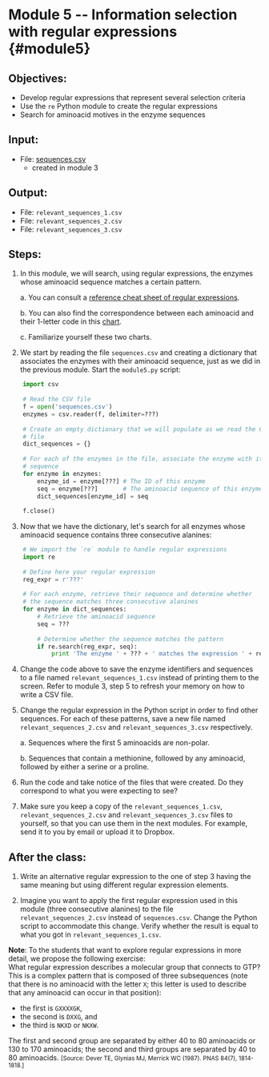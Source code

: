 # Module 5 -- Information selection with regular expressions {#module5}

## Objectives:
- Develop regular expressions that represent several selection criteria
- Use the `re` Python module to create the regular expressions
- Search for aminoacid motives in the enzyme sequences

## Input:
- File: [sequences.csv](files/sequences.csv)
    - created in module 3

## Output:
- File: `relevant_sequences_1.csv`
- File: `relevant_sequences_2.csv`
- File: `relevant_sequences_3.csv`

## Steps:

1. In this module, we will search, using regular expressions, the enzymes whose aminoacid sequence matches a certain pattern.
    
    a. You can consult a [reference cheat sheet of regular expressions](http://www.cheat-sheets.org/saved-copy/regular_expressions_cheat_sheet.png).
    
    b. You can also find the correspondence between each aminoacid and their 1-letter code in this [chart](http://bio100.class.uic.edu/lectures/aminoacids01.jpg).
    
    c. Familiarize yourself these two charts.

2. We start by reading the file `sequences.csv` and creating a dictionary that associates the enzymes with their aminoacid sequence, just as we did in the previous module.
Start the `module5.py` script:
```python
    import csv
    
    # Read the CSV file
    f = open('sequences.csv')
    enzymes = csv.reader(f, delimiter=???)
    
    # Create an empty dictionary that we will populate as we read the CSV
    # file
    dict_sequences = {}
    
    # For each of the enzymes in the file, associate the enzyme with its
    # sequence
    for enzyme in enzymes:
        enzyme_id = enzyme[???] # The ID of this enzyme
        seq = enzyme[???]       # The aminoacid sequence of this enzyme
        dict_sequences[enzyme_id] = seq
    
    f.close()
```

3. Now that we have the dictionary, let's search for all enzymes whose aminoacid sequence contains three consecutive alanines:
```python
    # We import the `re` module to handle regular expressions
    import re
    
    # Define here your regular expression
    reg_expr = r'???'
    
    # For each enzyme, retrieve their sequence and determine whether
    # the sequence matches three consecutive alanines
    for enzyme in dict_sequences:
        # Retrieve the aminoacid sequence
        seq = ???
        
        # Determine whether the sequence matches the pattern
        if re.search(reg_expr, seq):
            print 'The enzyme ' + ??? + ' matches the expression ' + reg_expr
```

4. Change the code above to save the enzyme identifiers and sequences to a file named `relevant_sequences_1.csv` instead of printing them to the screen.
Refer to module 3, step 5 to refresh your memory on how to write a CSV file.

5. Change the regular expression in the Python script in order to find other sequences.
For each of these patterns, save a new file named `relevant_sequences_2.csv` and `relevant_sequences_3.csv` respectively.
    
    a. Sequences where the first 5 aminoacids are non-polar.
    
    b. Sequences that contain a methionine, followed by any aminoacid, followed by either a serine or a proline.

6. Run the code and take notice of the files that were created.
Do they correspond to what you were expecting to see?

7. Make sure you keep a copy of the `relevant_sequences_1.csv`, `relevant_sequences_2.csv` and `relevant_sequences_3.csv` files to yourself, so that you can use them in the next modules.
For example, send it to you by email or upload it to Dropbox.


## After the class:
1. Write an alternative regular expression to the one of step 3 having the same meaning but using different regular expression elements.

2. Imagine you want to apply the first regular expression used in this module (three consecutive alanines) to the file `relevant_sequences_2.csv` instead of `sequences.csv`.
Change the Python script to accommodate this change.
Verify whether the result is equal to what you got in `relevant_sequences_1.csv`.

**Note**: To the students that want to explore regular expressions in more detail, we propose the following exercise:<br>
What regular expression describes a molecular group that connects to GTP?
This is a complex pattern that is composed of three subsequences (note that there is no aminoacid with the letter `X`; this letter is used to describe that any aminoacid can occur in that position):

- the first is `GXXXXGK`,
- the second is `DXXG`, and
- the third is `NKXD` or `NKXW`.

The first and second group are separated by either 40 to 80 aminoacids or 130 to 170 aminoacids; the second and third groups are separated by 40 to 80 aminoacids.
<small>[Source: Dever TE, Glynias MJ, Merrick WC (1987). PNAS 84(7), 1814-1818.]</small>
